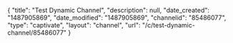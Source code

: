 {
    "title": "Test Dynamic Channel",
    "description": null,
    "date_created": "1487905869",
    "date_modified": "1487905869",
    "channelid": "85486077",
    "type": "captivate",
    "layout": "channel",
    "url": "\/c\/test-dynamic-channel\/85486077"
}